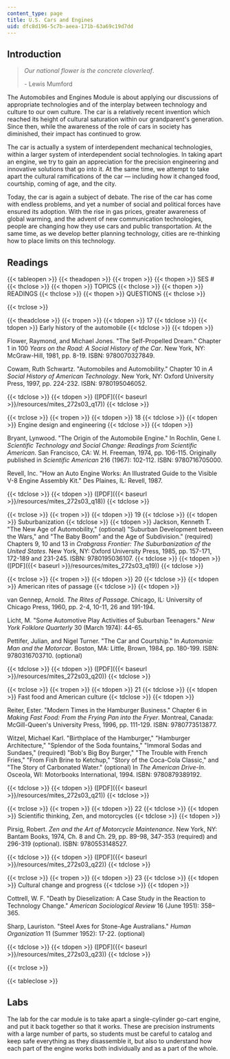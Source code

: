 ```yaml
---
content_type: page
title: U.S. Cars and Engines
uid: dfc8d196-5c7b-aeea-171b-63a69c19d7dd
---
```


Introduction
------------

> _Our national flower is the concrete cloverleaf_.
> 
> \- Lewis Mumford

The Automobiles and Engines Module is about applying our discussions of appropriate technologies and of the interplay between technology and culture to our own culture. The car is a relatively recent invention which reached its height of cultural saturation within our grandparent's generation. Since then, while the awareness of the role of cars in society has diminished, their impact has continued to grow.

The car is actually a system of interdependent mechanical technologies, within a larger system of interdependent social technologies. In taking apart an engine, we try to gain an appreciation for the precision engineering and innovative solutions that go into it. At the same time, we attempt to take apart the cultural ramifications of the car — including how it changed food, courtship, coming of age, and the city.

Today, the car is again a subject of debate. The rise of the car has come with endless problems, and yet a number of social and political forces have ensured its adoption. With the rise in gas prices, greater awareness of global warming, and the advent of new communication technologies, people are changing how they use cars and public transportation. At the same time, as we develop better planning technology, cities are re-thinking how to place limits on this technology.

Readings
--------

{{< tableopen >}}
{{< theadopen >}}
{{< tropen >}}
{{< thopen >}}
SES #
{{< thclose >}}
{{< thopen >}}
TOPICS
{{< thclose >}}
{{< thopen >}}
READINGS
{{< thclose >}}
{{< thopen >}}
QUESTIONS
{{< thclose >}}

{{< trclose >}}

{{< theadclose >}}
{{< tropen >}}
{{< tdopen >}}
17
{{< tdclose >}}
{{< tdopen >}}
Early history of the automobile
{{< tdclose >}}
{{< tdopen >}}


Flower, Raymond, and Michael Jones. "The Self-Propelled Dream." Chapter 1 in 100 _Years on the Road: A Social History of the Car_. New York, NY: McGraw-Hill, 1981, pp. 8-19. ISBN: 9780070327849.

Cowam, Ruth Schwartz. "Automobiles and Automobility." Chapter 10 in _A Social History of American Technology_. New York, NY: Oxford University Press, 1997, pp. 224-232. ISBN: 9780195046052.


{{< tdclose >}}
{{< tdopen >}}
([PDF]({{< baseurl >}}/resources/mites_272s03_q17))
{{< tdclose >}}

{{< trclose >}}
{{< tropen >}}
{{< tdopen >}}
18
{{< tdclose >}}
{{< tdopen >}}
Engine design and engineering
{{< tdclose >}}
{{< tdopen >}}


Bryant, Lynwood. "The Origin of the Automobile Engine." In Rochlin, Gene I. _Scientific Technology and Social Change: Readings from Scientific American_. San Francisco, CA: W. H. Freeman, 1974, pp. 106-115. Originally published in _Scientific American_ 216 (1967): 102-112. ISBN: 9780716705000.

Revell, Inc. "How an Auto Engine Works: An Illustrated Guide to the Visible V-8 Engine Assembly Kit." Des Plaines, IL: Revell, 1987.


{{< tdclose >}}
{{< tdopen >}}
([PDF]({{< baseurl >}}/resources/mites_272s03_q18))
{{< tdclose >}}

{{< trclose >}}
{{< tropen >}}
{{< tdopen >}}
19
{{< tdclose >}}
{{< tdopen >}}
Suburbanization
{{< tdclose >}}
{{< tdopen >}}
Jackson, Kenneth T. "The New Age of Automobility," (optional) "Suburban Development between the Wars," and "The Baby Boom" and the Age of Subdivision." (required) Chapters 9, 10 and 13 in _Crabgrass Frontier: The Suburbanization of the United States_. New York, NY: Oxford University Press, 1985, pp. 157-171, 172-189 and 231-245. ISBN: 9780195036107.
{{< tdclose >}}
{{< tdopen >}}
([PDF]({{< baseurl >}}/resources/mites_272s03_q19))
{{< tdclose >}}

{{< trclose >}}
{{< tropen >}}
{{< tdopen >}}
20
{{< tdclose >}}
{{< tdopen >}}
American rites of passage
{{< tdclose >}}
{{< tdopen >}}


van Gennep, Arnold. _The Rites of Passage_. Chicago, IL: University of Chicago Press, 1960, pp. 2-4, 10-11, 26 and 191-194.

Licht, M. "Some Automotive Play Activities of Suburban Teenagers." _New York Folklore Quarterly_ 30 (March 1974): 44-65.

Pettifer, Julian, and Nigel Turner. "The Car and Courtship." In _Automania: Man and the Motorcar_. Boston, MA: Little, Brown, 1984, pp. 180-199. ISBN: 9780316703710. (optional)


{{< tdclose >}}
{{< tdopen >}}
([PDF]({{< baseurl >}}/resources/mites_272s03_q20))
{{< tdclose >}}

{{< trclose >}}
{{< tropen >}}
{{< tdopen >}}
21
{{< tdclose >}}
{{< tdopen >}}
Fast food and American culture
{{< tdclose >}}
{{< tdopen >}}


Reiter, Ester. "Modern Times in the Hamburger Business." Chapter 6 in _Making Fast Food: From the Frying Pan into the Fryer_. Montreal, Canada: McGill-Queen's University Press, 1996, pp. 111-129. ISBN: 9780773513877.

Witzel, Michael Karl. "Birthplace of the Hamburger," "Hamburger Architecture," "Splendor of the Soda fountains," "Immoral Sodas and Sundaes," (required) "Bob's Big Boy Burger," "The Trouble with French Fries," "From Fish Brine to Ketchup," "Story of the Coca-Cola Classic," and "The Story of Carbonated Water." (optional) In _The American Drive-In_. Osceola, WI: Motorbooks International, 1994. ISBN: 9780879389192.


{{< tdclose >}}
{{< tdopen >}}
([PDF]({{< baseurl >}}/resources/mites_272s03_q21))
{{< tdclose >}}

{{< trclose >}}
{{< tropen >}}
{{< tdopen >}}
22
{{< tdclose >}}
{{< tdopen >}}
Scientific thinking, Zen, and motorcycles
{{< tdclose >}}
{{< tdopen >}}


Pirsig, Robert. _Zen and the Art of Motorcycle Maintenance_. New York, NY: Bantam Books, 1974, Ch. 8 and Ch. 29, pp. 89-98, 347-353 (required) and 296-319 (optional). ISBN: 9780553148527.


{{< tdclose >}}
{{< tdopen >}}
([PDF]({{< baseurl >}}/resources/mites_272s03_q22))
{{< tdclose >}}

{{< trclose >}}
{{< tropen >}}
{{< tdopen >}}
23
{{< tdclose >}}
{{< tdopen >}}
Cultural change and progress
{{< tdclose >}}
{{< tdopen >}}


Cottrell, W. F. "Death by Dieselization: A Case Study in the Reaction to Technology Change." _American Sociological Review_ 16 (June 1951): 358–365.

Sharp, Lauriston. "Steel Axes for Stone-Age Australians." _Human Organization_ 11 (Summer 1952): 17-22. (optional)


{{< tdclose >}}
{{< tdopen >}}
([PDF]({{< baseurl >}}/resources/mites_272s03_q23))
{{< tdclose >}}

{{< trclose >}}

{{< tableclose >}}

Labs
----

The lab for the car module is to take apart a single-cylinder go-cart engine, and put it back together so that it works. These are precision instruments with a large number of parts, so students must be careful to catalog and keep safe everything as they disassemble it, but also to understand how each part of the engine works both individually and as a part of the whole.